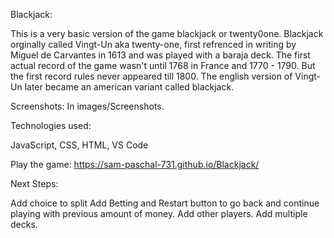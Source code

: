 Blackjack: 

This is a very basic version of the game blackjack or twenty0one. Blackjack orginally called Vingt-Un aka twenty-one, first refrenced in writing by Miguel de Carvantes in 1613 and was played with a baraja deck. The first actual record of the game wasn't until 1768 in France and 1770 - 1790. But the first record rules never appeared till 1800. The english version of Vingt-Un later became an american variant called blackjack. 

Screenshots: In images/Screenshots.

Technologies used:

JavaScript, CSS, HTML, VS Code

Play the game: https://sam-paschal-731.github.io/Blackjack/

Next Steps: 

Add choice to split
Add Betting and Restart button to go back and continue playing with previous amount of money.
Add other players.
Add multiple decks.